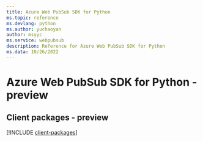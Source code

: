 ```yaml
---
title: Azure Web PubSub SDK for Python
ms.topic: reference
ms.devlang: python
ms.author: yuchaoyan
author: msyyc
ms.service: webpubsub
description: Reference for Azure Web PubSub SDK for Python
ms.data: 10/26/2022
---
```

# Azure Web PubSub SDK for Python - preview

## Client packages - preview
[!INCLUDE [client-packages](web-pubsub-client-index.md)]